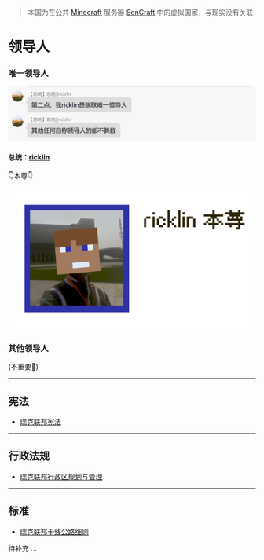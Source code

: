 > 本国为在公共 [Minecraft](https://www.minecraft.net) 服务器 [SenCraft]([SenCraft！](https://www.sencraft.top/)) 中的虚拟国家，与现实没有关联

# 领导人

### 唯一领导人

![唯！一！](https://raw.githubusercontent.com/Lala-0x3f/RUR-info/main/README.assets/o-n-l-y.png "唯！一！")

#### 总统：[ricklin]([瑞克先森的个人空间](https://space.bilibili.com/1322178479))

👇本尊👇

![本尊](https://github.com/Lala-0x3f/RUR-info/blob/main/README.assets/%E4%B9%90.png?raw=true)

### 其他领导人

(不重要🐷)

---

## 宪法

- [瑞克联邦宪法](./瑞克联邦宪法.md)

---

## 行政法规

- [瑞克联邦行政区规划与管理](./瑞克联邦行政区规划与管理.md)

---

## 标准

- [瑞克联邦干线公路细则](./瑞克联邦干线公路细则.md)  

待补充 ...
